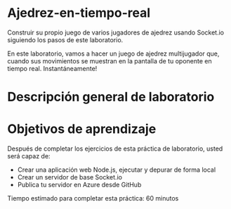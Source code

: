 # Ajedrez-en-tiempo-real
Construir su propio juego de varios jugadores de ajedrez usando Socket.io siguiendo los pasos de este laboratorio.



En este laboratorio, vamos a hacer un juego de ajedrez multijugador que, cuando sus movimientos se muestran en la pantalla de tu oponente en tiempo real. Instantáneamente!

# Descripción general de laboratorio
# Objetivos de aprendizaje

Después de completar los ejercicios de esta práctica de laboratorio, usted será capaz de:

- Crear una aplicación web Node.js, ejecutar y depurar de forma local
- Crear un servidor de base Socket.io
- Publica tu servidor en Azure desde GitHub

Tiempo estimado para completar esta práctica: 60 minutos
